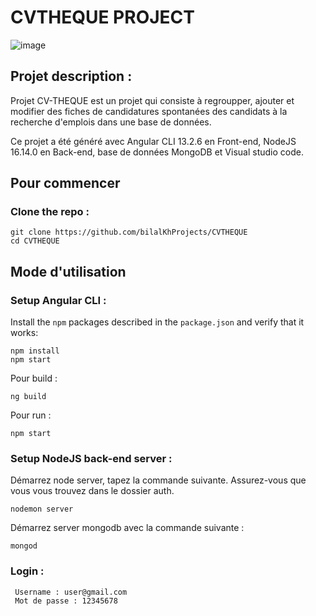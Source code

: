 # CVTHEQUE PROJECT 

![image](https://user-images.githubusercontent.com/75738584/171199095-0424737b-847e-4728-a389-586f765edbc1.png)

## Projet description : 

Projet CV-THEQUE est un projet qui consiste à regroupper, ajouter et modifier des fiches de candidatures spontanées des candidats à la recherche d'emplois dans une base de données.

Ce projet a été généré avec Angular CLI 13.2.6 en Front-end, NodeJS 16.14.0 en Back-end, base de données MongoDB et Visual studio code.

## Pour commencer 

### Clone the repo :

```shell
git clone https://github.com/bilalKhProjects/CVTHEQUE
cd CVTHEQUE
```
## Mode d'utilisation 

### Setup Angular CLI :

Install the `npm` packages described in the `package.json` and verify that it works:

```shell
npm install
npm start
```
Pour build :

```shell
ng build
```
Pour run :

```shell
npm start
```

### Setup NodeJS back-end server :

Démarrez node server, tapez la commande suivante. Assurez-vous que vous vous trouvez dans le dossier auth.

```shell
nodemon server
```
Démarrez server mongodb avec la commande suivante :

```shell
mongod
```
### Login :

```shell
 Username : user@gmail.com 
 Mot de passe : 12345678
 ```


